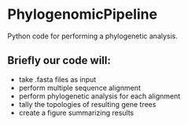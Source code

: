 # PhylogenomicPipeline

Python code for performing a phylogenetic analysis.

## Briefly our code will:
- take .fasta files as input
- perform multiple sequence alignment
- perform phylogenetic analysis for each alignment
- tally the topologies of resulting gene trees
- create a figure summarizing results
